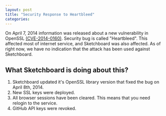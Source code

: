 ```yaml
---
layout: post
title: "Security Response to Heartbleed"
categories: 
---
```


On April 7, 2014 information was released about a new vulnerability in OpenSSL [(CVE-2014-0160)](https://web.nvd.nist.gov/view/vuln/detail?vulnId=CVE-2014-0160). Security bug is called "Heartbleed". This affected most of internet service, and Sketchboard was also affected. As of right now, we have no indication that the attack has been used against Sketchboard.


What Sketchboard is doing about this?
-------------------------------------

1. Sketchboard updated it's OpenSSL library version that fixed the bug on April 8th, 2014.
2. New SSL keys were deployed.
3. All browser sessions have been cleared. This means that you need relogin to the service.
4. GitHub API keys were revoked.

